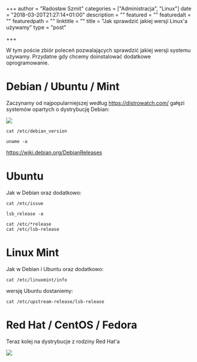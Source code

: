 +++
author = "Radosław Szmit"
categories = ["Administracja", "Linux"]
date = "2018-03-20T21:27:14+01:00"
description = ""
featured = ""
featuredalt = ""
featuredpath = ""
linktitle = ""
title = "Jak sprawdzić jakiej wersji Linux'a używamy"
type = "post"

+++

W tym poście zbiór poleceń pozwalających sprawdzić jakiej wersji systemu używamy. Przydatne gdy chcemy doinstalować dodatkowe oprogramowanie.

# Debian / Ubuntu / Mint

Zaczynamy od najpopularniejszej według https://distrowatch.com/ gałęzi systemów opartych o dystrybucję Debian:

![](https://upload.wikimedia.org/wikipedia/commons/d/d8/Debian_family_tree_11-06.png)

~~~shell
cat /etc/debian_version
~~~

~~~shell
uname -a
~~~

https://wiki.debian.org/DebianReleases

# Ubuntu

Jak w Debian oraz dodatkowo:

~~~shell
cat /etc/issue
~~~

~~~shell
lsb_release -a
~~~

~~~shell
cat /etc/*release
cat /etc/lsb-release
~~~

# Linux Mint

Jak w Debian i Ubuntu oraz dodatkowo:

~~~shell
cat /etc/linuxmint/info
~~~

wersję Ubuntu dostaniemy:
~~~shell
cat /etc/upstream-release/lsb-release
~~~

# Red Hat / CentOS / Fedora

Teraz kolej na dystrybucje z rodziny Red Hat'a

![](https://upload.wikimedia.org/wikipedia/commons/a/a3/Redhat_family_tree_11-06.png)